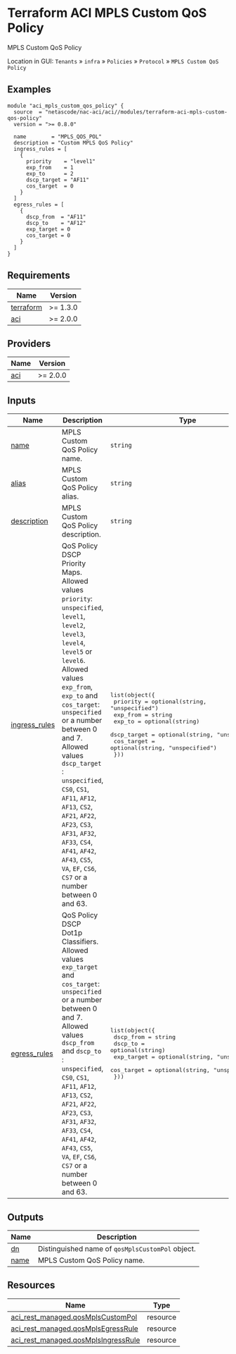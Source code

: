 <!-- BEGIN_TF_DOCS -->
# Terraform ACI MPLS Custom QoS Policy

MPLS Custom QoS Policy

Location in GUI:
`Tenants` » `infra` » `Policies` » `Protocol` » `MPLS Custom QoS Policy`

## Examples

```hcl
module "aci_mpls_custom_qos_policy" {
  source  = "netascode/nac-aci/aci//modules/terraform-aci-mpls-custom-qos-policy"
  version = ">= 0.8.0"

  name        = "MPLS_QOS_POL"
  description = "Custom MPLS QoS Policy"
  ingress_rules = [
    {
      priority    = "level1"
      exp_from    = 1
      exp_to      = 2
      dscp_target = "AF11"
      cos_target  = 0
    }
  ]
  egress_rules = [
    {
      dscp_from  = "AF11"
      dscp_to    = "AF12"
      exp_target = 0
      cos_target = 0
    }
  ]
}
```

## Requirements

| Name | Version |
|------|---------|
| <a name="requirement_terraform"></a> [terraform](#requirement\_terraform) | >= 1.3.0 |
| <a name="requirement_aci"></a> [aci](#requirement\_aci) | >= 2.0.0 |

## Providers

| Name | Version |
|------|---------|
| <a name="provider_aci"></a> [aci](#provider\_aci) | >= 2.0.0 |

## Inputs

| Name | Description | Type | Default | Required |
|------|-------------|------|---------|:--------:|
| <a name="input_name"></a> [name](#input\_name) | MPLS Custom QoS Policy name. | `string` | n/a | yes |
| <a name="input_alias"></a> [alias](#input\_alias) | MPLS Custom QoS Policy alias. | `string` | `""` | no |
| <a name="input_description"></a> [description](#input\_description) | MPLS Custom QoS Policy description. | `string` | `""` | no |
| <a name="input_ingress_rules"></a> [ingress\_rules](#input\_ingress\_rules) | QoS Policy DSCP Priority Maps. Allowed values `priority`: `unspecified`, `level1`, `level2`, `level3`, `level4`, `level5` or `level6`. Allowed values `exp_from`, `exp_to` and `cos_target`: `unspecified` or a number between 0 and 7. Allowed values `dscp_target` : `unspecified`, `CS0`, `CS1`, `AF11`, `AF12`, `AF13`, `CS2`, `AF21`, `AF22`, `AF23`, `CS3`, `AF31`, `AF32`, `AF33`, `CS4`, `AF41`, `AF42`, `AF43`, `CS5`, `VA`, `EF`, `CS6`, `CS7` or a number between 0 and 63. | <pre>list(object({<br>    priority    = optional(string, "unspecified")<br>    exp_from    = string<br>    exp_to      = optional(string)<br>    dscp_target = optional(string, "unspecified")<br>    cos_target  = optional(string, "unspecified")<br>  }))</pre> | `[]` | no |
| <a name="input_egress_rules"></a> [egress\_rules](#input\_egress\_rules) | QoS Policy DSCP Dot1p Classifiers. Allowed values `exp_target` and `cos_target`: `unspecified` or a number between 0 and 7. Allowed values `dscp_from` and `dscp_to` : `unspecified`, `CS0`, `CS1`, `AF11`, `AF12`, `AF13`, `CS2`, `AF21`, `AF22`, `AF23`, `CS3`, `AF31`, `AF32`, `AF33`, `CS4`, `AF41`, `AF42`, `AF43`, `CS5`, `VA`, `EF`, `CS6`, `CS7` or a number between 0 and 63. | <pre>list(object({<br>    dscp_from  = string<br>    dscp_to    = optional(string)<br>    exp_target = optional(string, "unspecified")<br>    cos_target = optional(string, "unspecified")<br>  }))</pre> | `[]` | no |

## Outputs

| Name | Description |
|------|-------------|
| <a name="output_dn"></a> [dn](#output\_dn) | Distinguished name of `qosMplsCustomPol` object. |
| <a name="output_name"></a> [name](#output\_name) | MPLS Custom QoS Policy name. |

## Resources

| Name | Type |
|------|------|
| [aci_rest_managed.qosMplsCustomPol](https://registry.terraform.io/providers/CiscoDevNet/aci/latest/docs/resources/rest_managed) | resource |
| [aci_rest_managed.qosMplsEgressRule](https://registry.terraform.io/providers/CiscoDevNet/aci/latest/docs/resources/rest_managed) | resource |
| [aci_rest_managed.qosMplsIngressRule](https://registry.terraform.io/providers/CiscoDevNet/aci/latest/docs/resources/rest_managed) | resource |
<!-- END_TF_DOCS -->